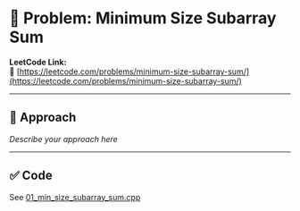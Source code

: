 ﻿# 🧠 Problem: Minimum Size Subarray Sum

**LeetCode Link:**  
🔗 [https://leetcode.com/problems/minimum-size-subarray-sum/](https://leetcode.com/problems/minimum-size-subarray-sum/)

---

## 🚀 Approach

_Describe your approach here_

---

## ✅ Code

See [01_min_size_subarray_sum.cpp](./01_min_size_subarray_sum.cpp)
